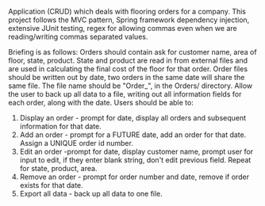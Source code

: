 Application (CRUD) which deals with flooring orders for a company. 
This project follows the MVC pattern, Spring framework dependency injection, extensive JUnit testing, regex for allowing commas even when we are reading/writing commas separated values.

Briefing is as follows:
Orders should contain ask for customer name, area of floor, state, product. State and product are read in from external files and are used in calculating the final cost of the floor for that order.
Order files should be written out by date, two orders in the same date will share the same file. The file name should be "Order_<DATE>", in the Orders/ directory.
Allow the user to back up all data to a file, writing out all information fields for each order, along with the date.
Users should be able to:
1) Display an order - prompt for date, display all orders and subsequent information for that date.
2) Add an order - prompt for a FUTURE date, add an order for that date. Assign a UNIQUE order id number.
3) Edit an order -prompt for date, display customer name, prompt user for input to edit, if they enter blank string, don't edit previous field. Repeat for state, product, area.
4) Remove an order - prompt for order number and date, remove if order exists for that date.
5) Export all data - back up all data to one file.
